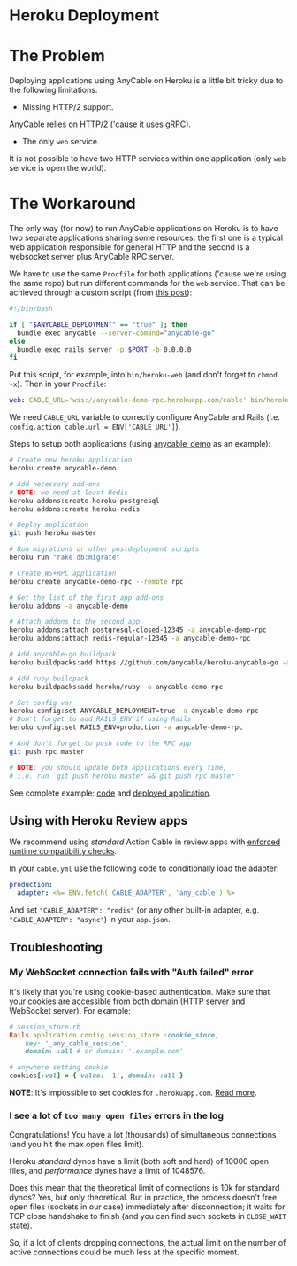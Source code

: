 # Heroku Deployment

# The Problem

Deploying applications using AnyCable on Heroku is a little bit tricky due to the following limitations:

- Missing HTTP/2 support.

AnyCable relies on HTTP/2 ('cause it uses [gRPC](https://grpc.io)).

- The only `web` service.

It is not possible to have two HTTP services within one application (only `web` service is open the world).

# The Workaround

The only way (for now) to run AnyCable applications on Heroku is to have two separate applications sharing some resources: the first one is a typical web application responsible for general HTTP and the second is a websocket server plus AnyCable RPC server.

We have to use the same `Procfile` for both applications ('cause we're using the same repo) but run different commands for the `web` service. That can be achieved through a custom script (from [this post](http://techtime.getharvest.com/blog/deploying-multiple-heroku-apps-from-a-single-repo)):

```sh
#!/bin/bash

if [ "$ANYCABLE_DEPLOYMENT" == "true" ]; then
  bundle exec anycable --server-comand="anycable-go"
else
  bundle exec rails server -p $PORT -b 0.0.0.0  
fi
```

Put this script, for example, into `bin/heroku-web` (and don't forget to `chmod +x`). Then in your `Procfile`:

```yml
web: CABLE_URL='wss://anycable-demo-rpc.herokuapp.com/cable' bin/heroku-web
```

We need `CABLE_URL` variable to correctly configure AnyCable and Rails (i.e. `config.action_cable.url = ENV['CABLE_URL']`).

Steps to setup both applications (using [anycable_demo](https://github.com/anycable/anycable_demo) as an example):

```sh
# Create new heroku application
heroku create anycable-demo

# Add necessary add-ons
# NOTE: we need at least Redis
heroku addons:create heroku-postgresql 
heroku addons:create heroku-redis

# Deploy application
git push heroku master

# Run migrations or other postdeployment scripts
heroku run "rake db:migrate"

# Create WS+RPC application
heroku create anycable-demo-rpc --remote rpc

# Get the list of the first app add-ons
heroku addons -a anycable-demo

# Attach addons to the second app
heroku addons:attach postgresql-closed-12345 -a anycable-demo-rpc
heroku addons:attach redis-regular-12345 -a anycable-demo-rpc

# Add anycable-go buildpack
heroku buildpacks:add https://github.com/anycable/heroku-anycable-go -a anycable-demo-rpc

# Add ruby buildpack
heroku buildpacks:add heroku/ruby -a anycable-demo-rpc

# Set config var
heroku config:set ANYCABLE_DEPLOYMENT=true -a anycable-demo-rpc
# Don't forget to add RAILS_ENV if using Rails
heroku config:set RAILS_ENV=production -a anycable-demo-rpc 

# And don't forget to push code to the RPC app
git push rpc master

# NOTE: you should update both applications every time,
# i.e. run `git push heroku master && git push rpc master`
```

See complete example: [code](https://github.com/anycable/anycable_demo) and [deployed application](http://heroku-demo.anycable.io/).


## Using with Heroku Review apps

We recommend using _standard_ Action Cable in review apps with [enforced runtime compatibility checks](./compatibility.md#runtime-checks).

In your `cable.yml` use the following code to conditionally load the adapter:

```yml
production:
  adapter: <%= ENV.fetch('CABLE_ADAPTER', 'any_cable') %>
```

And set `"CABLE_ADAPTER": "redis"` (or any other built-in adapter, e.g. `"CABLE_ADAPTER": "async"`) in your `app.json`.

## Troubleshooting

### My WebSocket connection fails with "Auth failed" error

It's likely that you're using cookie-based authentication. Make sure that your cookies are accessible from both domain (HTTP server and WebSocket server). For example:

```ruby
# session_store.rb
Rails.application.config.session_store :cookie_store,
    key: '_any_cable_session',
    domain: :all # or domain: '.example.com'

# anywhere setting cookie
cookies[:val] = { value: '1', domain: :all }
```

**NOTE**: It's impossible to set cookies for `.herokuapp.com`. [Read more](https://devcenter.heroku.com/articles/cookies-and-herokuapp-com).

### I see a lot of `too many open files` errors in the log

Congratulations! You have a lot (thousands) of simultaneous connections (and you hit the max open files limit).

Heroku _standard_ dynos have a limit (both soft and hard) of 10000 open files, and _performance_ dynes have a limit of 1048576.

Does this mean that the theoretical limit of connections is 10k for standard dynos? Yes, but only theoretical.
But in practice, the process doesn't free open files (sockets in our case) immediately after disconnection; it waits for TCP close handshake to finish (and you can find such sockets in `CLOSE_WAIT` state).

So, if a lot of clients dropping connections, the actual limit on the number of active connections could be much less at the specific moment.
